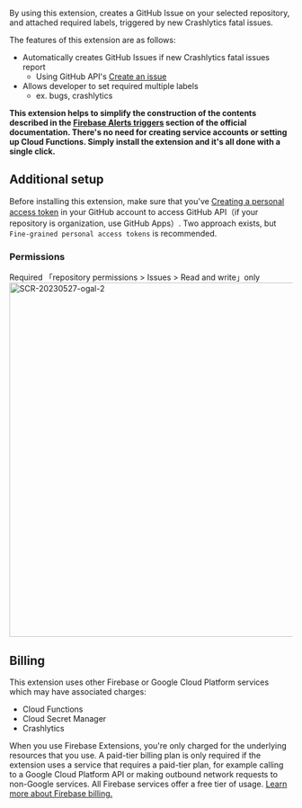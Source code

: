 <!-- 
This file provides your users an overview of your extension. All content is optional, but this is the recommended format. Your users will see the contents of this file when they run the `firebase ext:info` command.

Include any important functional details as well as a brief description for any additional setup required by the user (both pre- and post-installation).

Learn more about writing a PREINSTALL.md file in the docs:
https://firebase.google.com/docs/extensions/publishers/user-documentation#writing-preinstall
-->

By using this extension, creates a GitHub Issue on your selected repository, and attached required labels, triggered by new Crashlytics fatal issues.

The features of this extension are as follows:

- Automatically creates GitHub Issues if new Crashlytics fatal issues report
  - Using GitHub API's [Create an issue](https://docs.github.com/ja/rest/issues/issues?apiVersion=2022-11-28#create-an-issue)
- Allows developer to set required multiple labels
  - ex. bugs, crashlytics

**This extension helps to simplify the construction of the contents described in the [Firebase Alerts triggers](https://firebase.google.com/docs/functions/alert-events#handle-crashlytics-alerts) section of the official documentation. There's no need for creating service accounts or setting up Cloud Functions. Simply install the extension and it's all done with a single click.**

## Additional setup

Before installing this extension, make sure that you've [Creating a personal access token](https://docs.github.com/en/authentication/keeping-your-account-and-data-secure/creating-a-personal-access-token) in your GitHub account to access GitHub API（if your repository is organization, use GitHub Apps）. Two approach exists, but `Fine-grained personal access tokens` is recommended.

### Permissions

Required 「repository permissions > Issues > Read and write」only
<img width="630" alt="SCR-20230527-ogal-2" src="https://github.com/HTsuruo/firebase-extensions/assets/12729025/719bcfd8-12c7-4336-adde-924738553592">

## Billing

This extension uses other Firebase or Google Cloud Platform services which may have associated charges:

<!-- List all products the extension interacts with -->
- Cloud Functions
- Cloud Secret Manager
- Crashlytics

When you use Firebase Extensions, you're only charged for the underlying resources that you use. A paid-tier billing plan is only required if the extension uses a service that requires a paid-tier plan, for example calling to a Google Cloud Platform API or making outbound network requests to non-Google services. All Firebase services offer a free tier of usage. [Learn more about Firebase billing.](https://firebase.google.com/pricing)
